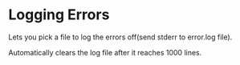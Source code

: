 # Logging Errors 

Lets you pick a file to log the errors off(send stderr to error.log file).

Automatically clears the log file after it reaches 1000 lines. 
